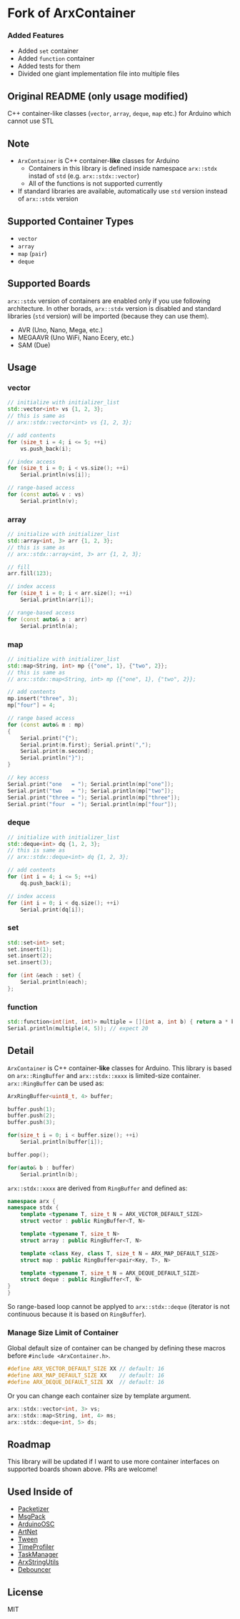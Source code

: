 # Fork of ArxContainer

### Added Features

- Added `set` container
- Added `function` container
- Added tests for them
- Divided one giant implementation file into multiple files

## Original README (only usage modified)

C++ container-like classes (`vector`, `array`, `deque`, `map` etc.) for Arduino which cannot use STL

## Note

- `ArxContainer` is C++ container-**like** classes for Arduino
  - Containers in this library is defined inside namespace `arx::stdx` instad of `std` (e.g. `arx::stdx::vector`)
  - All of the functions is not supported currently
- If standard libraries are available, automatically use `std` version instead of `arx::stdx` version

## Supported Container Types

- `vector`
- `array`
- `map` (`pair`)
- `deque`

## Supported Boards

`arx::stdx` version of containers are enabled only if you use following architecture.
In other borads, `arx::stdx` version is disabled and standard libraries (`std` version) will be imported (because they can use them).

- AVR (Uno, Nano, Mega, etc.)
- MEGAAVR (Uno WiFi, Nano Ecery, etc.)
- SAM (Due)

## Usage

### vector

```C++
// initialize with initializer_list
std::vector<int> vs {1, 2, 3};
// this is same as
// arx::stdx::vector<int> vs {1, 2, 3};

// add contents
for (size_t i = 4; i <= 5; ++i)
    vs.push_back(i);

// index access
for (size_t i = 0; i < vs.size(); ++i)
    Serial.println(vs[i]);

// range-based access
for (const auto& v : vs)
    Serial.println(v);
```

### array

```C++
// initialize with initializer_list
std::array<int, 3> arr {1, 2, 3};
// this is same as
// arx::stdx::array<int, 3> arr {1, 2, 3};

// fill
arr.fill(123);

// index access
for (size_t i = 0; i < arr.size(); ++i)
    Serial.println(arr[i]);

// range-based access
for (const auto& a : arr)
    Serial.println(a);
```

### map

```C++
// initialize with initializer_list
std::map<String, int> mp {{"one", 1}, {"two", 2}};
// this is same as
// arx::stdx::map<String, int> mp {{"one", 1}, {"two", 2}};

// add contents
mp.insert("three", 3);
mp["four"] = 4;

// range based access
for (const auto& m : mp)
{
    Serial.print("{");
    Serial.print(m.first); Serial.print(",");
    Serial.print(m.second);
    Serial.println("}");
}

// key access
Serial.print("one   = "); Serial.println(mp["one"]);
Serial.print("two   = "); Serial.println(mp["two"]);
Serial.print("three = "); Serial.println(mp["three"]);
Serial.print("four  = "); Serial.println(mp["four"]);
```

### deque

```C++
// initialize with initializer_list
std::deque<int> dq {1, 2, 3};
// this is same as
// arx::stdx::deque<int> dq {1, 2, 3};

// add contents
for (int i = 4; i <= 5; ++i)
    dq.push_back(i);

// index access
for (int i = 0; i < dq.size(); ++i)
    Serial.print(dq[i]);
```

### set

```C++
std::set<int> set;
set.insert(1);
set.insert(2);
set.insert(3);

for (int &each : set) {
    Serial.println(each);
};

```

### function

```C++
std::function<int(int, int)> multiple = [](int a, int b) { return a * b; };
Serial.println(multiple(4, 5)); // expect 20
```

## Detail

`ArxContainer` is C++ container-**like** classes for Arduino.
This library is based on `arx::RingBuffer` and `arx::stdx::xxxx` is limited-size container.
`arx::RingBuffer` can be used as:

```C++
ArxRingBuffer<uint8_t, 4> buffer;

buffer.push(1);
buffer.push(2);
buffer.push(3);

for(size_t i = 0; i < buffer.size(); ++i)
    Serial.println(buffer[i]);

buffer.pop();

for(auto& b : buffer)
    Serial.println(b);
```

`arx::stdx::xxxx` are derived from `RingBuffer` and defined as:

```C++
namespace arx {
namespace stdx {
    template <typename T, size_t N = ARX_VECTOR_DEFAULT_SIZE>
    struct vector : public RingBuffer<T, N>

    template <typename T, size_t N>
    struct array : public RingBuffer<T, N>

    template <class Key, class T, size_t N = ARX_MAP_DEFAULT_SIZE>
    struct map : public RingBuffer<pair<Key, T>, N>

    template <typename T, size_t N = ARX_DEQUE_DEFAULT_SIZE>
    struct deque : public RingBuffer<T, N>
}
}
```

So range-based loop cannot be applyed to `arx::stdx::deque` (iterator is not continuous because it is based on `RingBuffer`).

### Manage Size Limit of Container

Global default size of container can be changed by defining these macros before `#include <ArxContainer.h>`.

```C++
#define ARX_VECTOR_DEFAULT_SIZE XX // default: 16
#define ARX_MAP_DEFAULT_SIZE XX    // default: 16
#define ARX_DEQUE_DEFAULT_SIZE XX  // default: 16
```

Or you can change each container size by template argument.

```C++
arx::stdx::vector<int, 3> vs;
arx::stdx::map<String, int, 4> ms;
arx::stdx::deque<int, 5> ds;
```

## Roadmap

This library will be updated if I want to use more container interfaces on supported boards shown above.
PRs are welcome!

## Used Inside of

- [Packetizer](https://github.com/hideakitai/Packetizer)
- [MsgPack](https://github.com/hideakitai/MsgPack)
- [ArduinoOSC](https://github.com/hideakitai/ArduinoOSC)
- [ArtNet](https://github.com/hideakitai/ArtNet)
- [Tween](https://github.com/hideakitai/Tween)
- [TimeProfiler](https://github.com/hideakitai/TimeProfiler)
- [TaskManager](https://github.com/hideakitai/TaskManager)
- [ArxStringUtils](https://github.com/hideakitai/ArxStringUtils)
- [Debouncer](https://github.com/hideakitai/Debouncer)

## License

MIT
